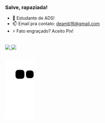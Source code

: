 ### Salve, rapaziada! 

- 🌱 Estudante de ADS!
- 📫 Email pra contato: deamb16@gmail.com
- ⚡ Fato engraçado? Aceito Pix!

##

<div align="left">
  <a href="https://github.com/Dre-16">
  <img height="180em" src="https://github-readme-stats.vercel.app/api?username=Dre-16&show_icons=true&theme=tokyonight&include_all_commits=true&count_private=true"/>
  <img height="180em" src="https://github-readme-stats.vercel.app/api/top-langs/?username=Dre-16&layout=compact&langs_count=7&theme=tokyonight"/>

##

![Snake animation](https://github.com/rafaballerini/rafaballerini/blob/output/github-contribution-grid-snake.svg)

</div>
